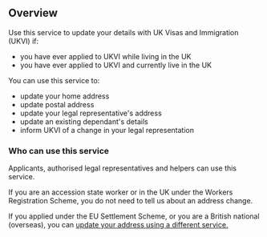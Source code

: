
## Overview

Use this service to update your details with UK Visas and Immigration (UKVI) if:
  - you have ever applied to UKVI while living in the UK
  - you have ever applied to UKVI and currently live in the UK

You can use this service to:
  - update your home address
  - update postal address
  - update your legal representative's address
  - update an existing dependant's details
  - inform UKVI of a change in your legal representation


### Who can use this service
Applicants, authorised legal representatives and helpers can use this service.
<br>

If you are an accession state worker or in the UK under the Workers Registration Scheme, you do not need to tell us about an address change.
<br>

If you applied under the EU Settlement Scheme, or you are a British national (overseas), you can [update your address using a different service.](https://www.gov.uk/update-uk-visas-immigration-account-details/update-your-ukvi-account)


